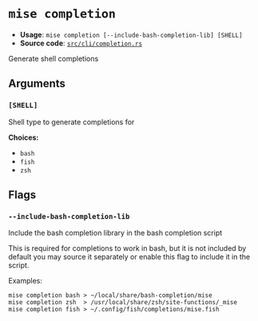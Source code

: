 # `mise completion`

- **Usage**: `mise completion [--include-bash-completion-lib] [SHELL]`
- **Source code**: [`src/cli/completion.rs`](https://github.com/jdx/mise/blob/main/src/cli/completion.rs)

Generate shell completions

## Arguments

### `[SHELL]`

Shell type to generate completions for

**Choices:**

- `bash`
- `fish`
- `zsh`

## Flags

### `--include-bash-completion-lib`

Include the bash completion library in the bash completion script

This is required for completions to work in bash, but it is not included by default
you may source it separately or enable this flag to include it in the script.

Examples:

```
mise completion bash > ~/local/share/bash-completion/mise
mise completion zsh  > /usr/local/share/zsh/site-functions/_mise
mise completion fish > ~/.config/fish/completions/mise.fish
```
